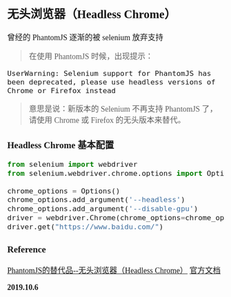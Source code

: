 <font size=4 face='楷体'>

## 无头浏览器（Headless Chrome）

曾经的 PhantomJS 逐渐的被 selenium 放弃支持

> 在使用 PhantomJS 时候，出现提示：

    UserWarning: Selenium support for PhantomJS has been deprecated, please use headless versions of Chrome or Firefox instead

> 意思是说：新版本的 Selenium 不再支持 PhantomJS 了，请使用 Chrome 或 Firefox 的无头版本来替代。


### Headless Chrome 基本配置  

```python
from selenium import webdriver
from selenium.webdriver.chrome.options import Options

chrome_options = Options()
chrome_options.add_argument('--headless')
chrome_options.add_argument('--disable-gpu')
driver = webdriver.Chrome(chrome_options=chrome_options)
driver.get("https://www.baidu.com/")
```

### Reference

[PhantomJS的替代品--无头浏览器（Headless Chrome）](https://www.cnblogs.com/liangmingshen/p/9989049.html)
[官方文档](https://developers.google.com/web/updates/2017/04/headless-chrome)

**2019.10.6**
